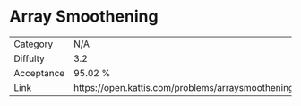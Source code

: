 # Array Smoothening

<table>
    <tr>
        <td>Category</td>
        <td>N/A</td>
    </tr>
    <tr>
        <td>Diffulty</td>
        <td>3.2</td>
    </tr>
    <tr>
        <td>Acceptance</td>
        <td>95.02 %</td>
    </tr>
    <tr>
        <td>Link</td>
        <td>https://open.kattis.com/problems/arraysmoothening</td>
    </tr>
</table>